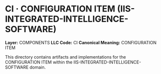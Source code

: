 # CI · CONFIGURATION ITEM (IIS-INTEGRATED-INTELLIGENCE-SOFTWARE)

**Layer:** COMPONENTS
**LLC Code:** CI
**Canonical Meaning:** CONFIGURATION ITEM

This directory contains artifacts and implementations for the CONFIGURATION ITEM within the IIS-INTEGRATED-INTELLIGENCE-SOFTWARE domain.
